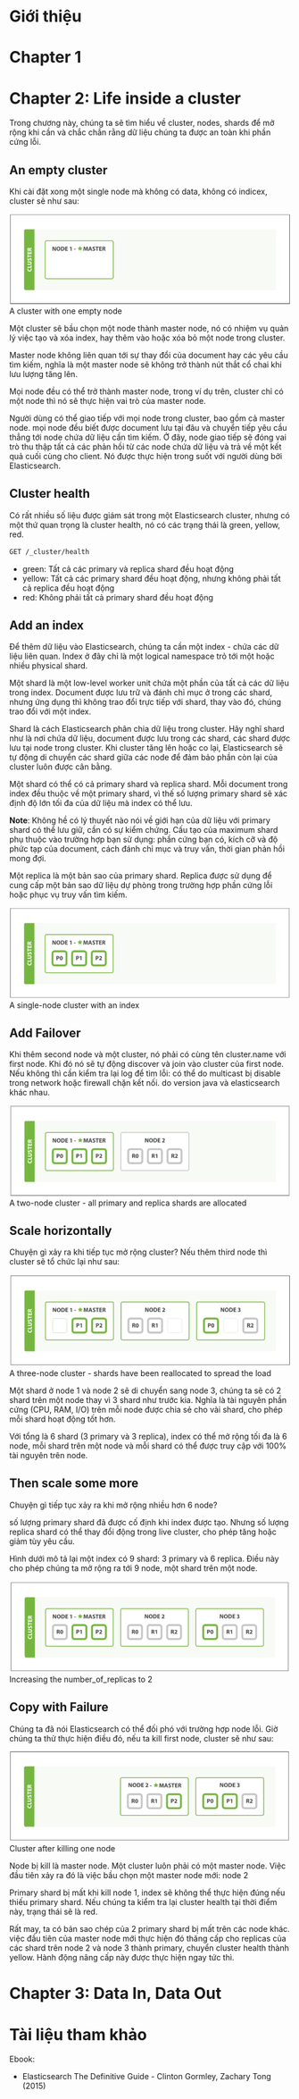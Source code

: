 ﻿# Giới thiệu


# Chapter 1


# Chapter 2: Life inside a cluster

Trong chương này, chúng ta sẽ tìm hiểu về cluster, nodes, shards để mở rộng khi cần và chắc chắn rằng dữ liệu chúng ta được an toàn khi phần cứng lỗi.

An empty cluster
----

Khi cài đặt xong một single node mà không có data, không có indicex, cluster sẽ như sau:

![read-defi-single-node](/images/read-defi-single-node.png)
A cluster with one empty node

Một cluster sẽ bầu chọn một node thành master node, nó có nhiệm vụ quản lý việc tạo và xóa index, hay thêm vào hoặc xóa bỏ một node trong cluster.

Master node không liên quan tới sự thay đổi của document hay các yêu cầu tìm kiếm, nghĩa là một master node sẽ không trở thành nút thắt cổ chai khi lưu lượng tăng lên.

Mọi node đều có thể trở thành master node, trong ví dụ trên, cluster chỉ có một node thì nó sẽ thực hiện vai trò của master node.

Người dùng có thể giao tiếp với mọi node trong cluster, bao gồm cả master node. mọi node đều biết được document lưu tại đâu và chuyển tiếp yêu cầu thẳng tới node chứa dữ liệu cần tìm kiếm. 
Ở đây, node giao tiếp sẽ đóng vai trò thu thập tất cả các phản hồi từ các node chứa dữ liệu và trả về một kết quả cuối cùng cho client. Nó được thực hiện trong suốt với người dùng bởi 
Elasticsearch.

Cluster health
----

Có rất nhiều số liệu được giám sát trong một Elasticsearch cluster, nhưng có một thứ quan trọng là cluster health, nó có các trạng thái là green, yellow, red.
```sh
GET /_cluster/health
```

- green: Tất cả các primary và replica shard đều hoạt động
- yellow: Tất cả các primary shard đều hoạt động, nhưng không phải tất cả replica đều hoạt động
- red: Không phải tất cả primary shard đều hoạt động

Add an index
----

Để thêm dữ liệu vào Elasticsearch, chúng ta cần một index - chứa các dữ liệu liên quan. Index ở đây chỉ là một logical namespace trỏ tới một hoặc nhiều physical shard.

Một shard là một low-level worker unit chứa một phần của tất cả các dữ liệu trong index. Document được lưu trữ và đánh chỉ mục ở trong các shard, nhưng ứng dụng thì không trao đổi 
trực tiếp với shard, thay vào đó, chúng trao đổi với một index.

Shard là cách Elasticsearch phân chia dữ liệu trong cluster. Hãy nghĩ shard như là nơi chứa dữ liệu, document được lưu trong các shard, các shard được lưu tại node trong cluster. 
Khi cluster tăng lên hoặc co lại, Elasticsearch sẽ tự động di chuyển các shard giữa các node để đảm bảo phần còn lại của cluster luôn được cân bằng.

Một shard có thể có cả primary shard và replica shard. Mỗi document trong index đều thuộc về một primary shard, vì thế số lượng primary shard sẽ xác định độ lớn tối đa của 
dữ liệu mà index có thể lưu.

**Note**: Không hề có lý thuyết nào nói về giới hạn của dữ liệu với primary shard có thể lưu giữ, cần có sự kiểm chứng. Cấu tạo của maximum shard phụ thuộc vào trường hợp bạn sử dụng: 
phần cứng bạn có, kích cỡ và độ phức tạp của document, cách đánh chỉ mục và truy vấn, thời gian phản hồi mong đợi.

Một replica là một bản sao của primary shard. Replica được sử dụng để cung cấp một bản sao dữ liệu dự phòng trong trường hợp phần cứng lỗi hoặc phục vụ truy vấn tìm kiếm.

![read-defi-single-node-an-index](/images/read-defi-single-node-an-index.png)
A single-node cluster with an index

Add Failover
----

Khi thêm second node và một cluster, nó phải có cùng tên cluster.name với first node. Khi đó nó sẽ tự động discover và join vào cluster của first node. Nếu không thì cần kiểm tra lại 
log để tìm lỗi: có thể do multicast bị disable trong network hoặc firewall chặn kết nối. do version java và elasticsearch khác nhau.

![read-defi-two-node](/images/read-defi-two-node.png)
A two-node cluster - all primary and replica shards are allocated

Scale horizontally
----

Chuyện gì xảy ra khi tiếp tục mở rộng cluster? Nếu thêm third node thì cluster sẽ tổ chức lại như sau:

![read-defi-third-node](/images/read-defi-third-node.png)
A three-node cluster - shards have been reallocated to spread the load

Một shard ở node 1 và node 2 sẽ di chuyển sang node 3, chúng ta sẽ có 2 shard trên một node thay vì 3 shard như trước kia. Nghĩa là tài nguyên phần cứng (CPU, RAM, I/O) trên mỗi node 
được chia sẻ cho vài shard, cho phép mỗi shard hoạt động tốt hơn.

Với tổng là 6 shard (3 primary và 3 replica), index có thể mở rộng tối đa là 6 node, mỗi shard trên một node và mỗi shard có thể được truy cập với 100% tài nguyên trên node.

Then scale some more
----

Chuyện gì tiếp tục xảy ra khi mở rộng nhiều hơn 6 node?

số lượng primary shard đã được cố định khi index được tạo. Nhưng số lượng replica shard có thể thay đổi động trong live cluster, cho phép tăng hoặc giảm tùy yêu cầu.

Hình dưới mô tả lại một index có 9 shard: 3 primary và 6 replica. Điều này cho phép chúng ta mở rộng ra tới 9 node, một shard trên một node.

![read-defi-third-node-2-replica](/images/read-defi-third-node-2-replica.png)
Increasing the number_of_replicas to 2

Copy with Failure
----

Chúng ta đã nói Elasticsearch có thể đối phó với trường hợp node lỗi. Giờ chúng ta thử thực hiện điều đó, nếu ta kill first node, cluster sẽ như sau:

![read-defi-third-node-2-replica-kill-1-node](/images/read-defi-third-node-2-replica-kill-1-node.png)
Cluster after killing one node

Node bị kill là master node. Một cluster luôn phải có một master node. Việc đầu tiên xảy ra đó là việc bầu chọn một master node mới: node 2

Primary shard bị mất khi kill node 1, index sẽ không thể thực hiện đúng nếu thiếu primary shard. Nếu chúng ta kiểm tra lại cluster health tại thời điểm này, trạng thái sẽ là red.

Rất may, ta có bản sao chép của 2 primary shard bị mất trên các node khác. việc đầu tiên của master node mới thực hiện đó thăng cấp cho replicas của các shard trên node 2 và node 3 
thành primary, chuyển cluster health thành yellow. Hành động nâng cấp này được thực hiện ngay tức thì.

# Chapter 3: Data In, Data Out







# Tài liệu tham khảo

Ebook:
- Elasticsearch The Definitive Guide - Clinton Gormley, Zachary Tong (2015)
